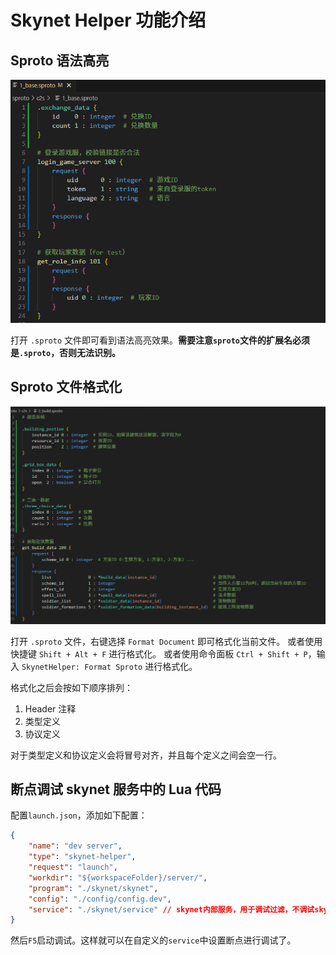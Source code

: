 # Skynet Helper 功能介绍

## Sproto 语法高亮
![Sproto 语法高亮](./img/Sproto语法高亮.png)

打开 `.sproto` 文件即可看到语法高亮效果。**需要注意`sproto`文件的扩展名必须是`.sproto`，否则无法识别。**

## Sproto 文件格式化

![Sproto 文件格式化](./img/Sproto文件格式化.png)

打开 `.sproto` 文件，右键选择 `Format Document` 即可格式化当前文件。
或者使用快捷键 `Shift + Alt + F` 进行格式化。
或者使用命令面板 `Ctrl + Shift + P`，输入 `SkynetHelper: Format Sproto` 进行格式化。

格式化之后会按如下顺序排列：
1. Header 注释
2. 类型定义
3. 协议定义

对于类型定义和协议定义会将冒号对齐，并且每个定义之间会空一行。

## 断点调试 skynet 服务中的 Lua 代码

配置`launch.json`，添加如下配置：

```json
{
    "name": "dev server",
    "type": "skynet-helper",
    "request": "launch",
    "workdir": "${workspaceFolder}/server/",
    "program": "./skynet/skynet",
    "config": "./config/config.dev",
    "service": "./skynet/service" // skynet内部服务，用于调试过滤，不调试skynet的内部服务
}
```

然后`F5`启动调试。这样就可以在自定义的`service`中设置断点进行调试了。

